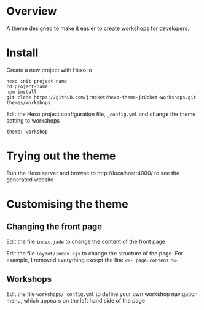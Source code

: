# Overview 

A theme designed to make it easier to create workshops for developers.


# Install

Create a new project with Hexo.io

    hexo init project-name
    cd project-name
    npm install 
    git clone https://github.com/jr0cket/hexo-theme-jr0cket-workshops.git themes/workshops

Edit the Hexo project configuration file, `_config.yml` and change the theme setting to workshops

    theme: workshop


# Trying out the theme

Run the Hexo server and browse to http://localhost:4000/ to see the generated website


# Customising the theme 

## Changing the front page 

Edit the file `index.jade` to change the content of the front page

Edit the file `layout/index.ejs` to change the structure of the page.  For example, I removed everything except the line `<%- page.content %>`.

## Workshops 

Edit the file `workshops/_config.yml` to define your own workshop navigation menu, which appears on the left hand side of the page 

